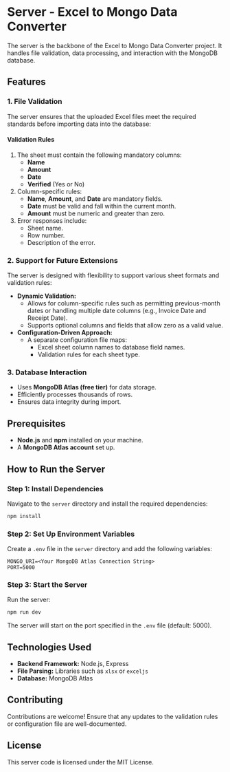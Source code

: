 # Server - Excel to Mongo Data Converter

The server is the backbone of the Excel to Mongo Data Converter project. It handles file validation, data processing, and interaction with the MongoDB database.

## Features

### 1. File Validation

The server ensures that the uploaded Excel files meet the required standards before importing data into the database:

#### Validation Rules

1. The sheet must contain the following mandatory columns:
    - **Name**
    - **Amount**
    - **Date**
    - **Verified** (Yes or No)
2. Column-specific rules:
    - **Name**, **Amount**, and **Date** are mandatory fields.
    - **Date** must be valid and fall within the current month.
    - **Amount** must be numeric and greater than zero.
3. Error responses include:
    - Sheet name.
    - Row number.
    - Description of the error.

### 2. Support for Future Extensions

The server is designed with flexibility to support various sheet formats and validation rules:

-   **Dynamic Validation:**
    -   Allows for column-specific rules such as permitting previous-month dates or handling multiple date columns (e.g., Invoice Date and Receipt Date).
    -   Supports optional columns and fields that allow zero as a valid value.
-   **Configuration-Driven Approach:**
    -   A separate configuration file maps:
        -   Excel sheet column names to database field names.
        -   Validation rules for each sheet type.

### 3. Database Interaction

-   Uses **MongoDB Atlas (free tier)** for data storage.
-   Efficiently processes thousands of rows.
-   Ensures data integrity during import.

## Prerequisites

-   **Node.js** and **npm** installed on your machine.
-   A **MongoDB Atlas account** set up.

## How to Run the Server

### Step 1: Install Dependencies

Navigate to the `server` directory and install the required dependencies:

```bash
npm install
```

### Step 2: Set Up Environment Variables

Create a `.env` file in the `server` directory and add the following variables:

```env
MONGO_URI=<Your MongoDB Atlas Connection String>
PORT=5000
```

### Step 3: Start the Server

Run the server:

```bash
npm run dev
```

The server will start on the port specified in the `.env` file (default: 5000).

## Technologies Used

-   **Backend Framework:** Node.js, Express
-   **File Parsing:** Libraries such as `xlsx` or `exceljs`
-   **Database:** MongoDB Atlas

## Contributing

Contributions are welcome! Ensure that any updates to the validation rules or configuration file are well-documented.

## License

This server code is licensed under the MIT License.
